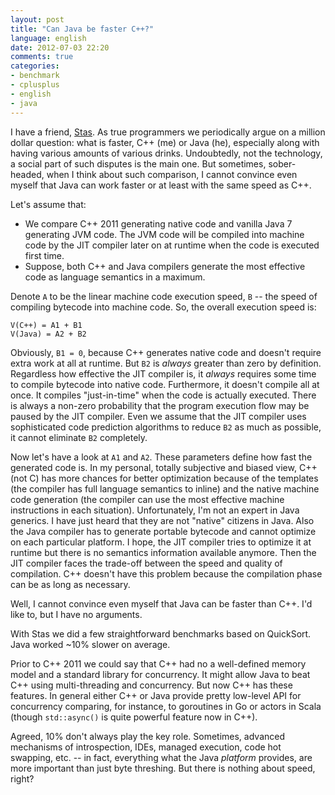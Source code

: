 ```yaml
---
layout: post
title: "Can Java be faster C++?"
language: english
date: 2012-07-03 22:20
comments: true
categories: 
- benchmark
- cplusplus
- english
- java
---
```

I have a friend, [Stas][]. As true programmers we periodically argue on a million dollar question: what is faster, C++ (me) or Java (he), especially along with having various amounts of various drinks. Undoubtedly, not the technology, a social part of such disputes is the main one. But sometimes, sober-headed, when I think about such comparison, I cannot convince even myself that Java can work faster or at least with the same speed as C++.

[Stas]: http://stas-blogspot.blogspot.com/

Let's assume that:

- We compare C++ 2011 generating native code and vanilla Java 7 generating JVM code. The JVM code will be compiled into machine code by the JIT compiler later on at runtime when the code is executed first time.
- Suppose, both C++ and Java compilers generate the most effective code as language semantics in a maximum.

Denote `A` to be the linear machine code execution speed, `B` -- the speed of compiling bytecode into  machine code. So, the overall execution speed is:

    V(C++) = A1 + B1
    V(Java) = A2 + B2

Obviously, `B1 = 0`, because C++ generates native code and doesn't require extra work at all at runtime. But `B2` is *always* greater than zero by definition. Regardless how effective the JIT compiler is, it *always* requires some time to compile bytecode into native code. Furthermore, it doesn't compile all at once. It compiles "just-in-time" when the code is actually executed. There is always a non-zero probability that the program execution flow may be paused by the JIT compiler. Even we assume that the JIT compiler uses sophisticated code prediction algorithms to reduce `B2` as much as possible, it cannot eliminate `B2` completely. 

Now let's have a look at `A1` and `A2`. These parameters define how fast the generated code is. In my personal, totally subjective and biased view, C++ (not C) has more chances for better optimization because of the templates (the compiler has full language semantics to inline) and the native machine code generation (the compiler can use the most effective machine instructions in each situation). Unfortunately, I'm not an expert in Java generics. I have just heard that they are not "native" citizens in Java. Also the Java compiler has to generate portable bytecode and cannot optimize on each particular platform. I hope, the JIT compiler tries to optimize it at runtime but there is no semantics information available anymore. Then the JIT compiler faces the trade-off between the speed and quality of compilation. C++ doesn't have this problem because the compilation phase can be as long as necessary.

Well, I cannot convince even myself that Java can be faster than C++. I'd like to, but I have no arguments.

With Stas we did a few straightforward benchmarks based on QuickSort. Java worked ~10% slower on average.

Prior to C++ 2011 we could say that C++ had no a well-defined memory model and a standard library for concurrency. It might allow Java to beat C++ using multi-threading and concurrency. But now C++ has these features. In general either C++ or Java provide pretty low-level API for concurrency comparing, for instance, to goroutines in Go or actors in Scala (though `std::async()` is quite powerful feature now in C++).

Agreed, 10% don't always play the key role. Sometimes, advanced mechanisms of introspection, IDEs, managed execution, code hot swapping, etc. -- in fact, everything what the Java *platform* provides, are more important than just byte threshing. But there is nothing about speed, right?
